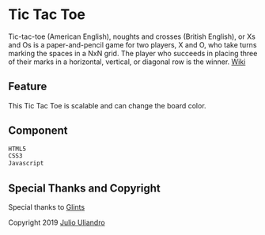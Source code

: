 # Tic Tac Toe

Tic-tac-toe (American English), noughts and crosses (British English), or Xs and Os is a paper-and-pencil game for two players, X and O, who take turns marking the spaces in a NxN grid. The player who succeeds in placing three of their marks in a horizontal, vertical, or diagonal row is the winner. [Wiki](https://en.wikipedia.org/wiki/Tic-tac-toe)

## Feature

This Tic Tac Toe is scalable and can change the board color.

## Component

```python
HTML5
CSS3
Javascript
```

## Special Thanks and Copyright
Special thanks to [Glints](https://glints.com)

Copyright 2019 [Julio Uliandro](https://uliandrojs.ml)